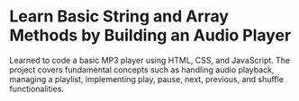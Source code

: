 
# Learn Basic String and Array Methods by Building an Audio Player

Learned to code a basic MP3 player using HTML, CSS, and JavaScript. The project covers fundamental concepts such as handling audio playback, managing a playlist, implementing play, pause, next, previous, and shuffle functionalities.